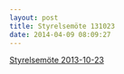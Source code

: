 ```yaml
---
layout: post
title: Styrelsemöte 131023
date: 2014-04-09 08:09:27
---
```


<a href="/assets/2014/04/Styrelsemöte-2013-10-23.pdf">Styrelsemöte 2013-10-23</a>